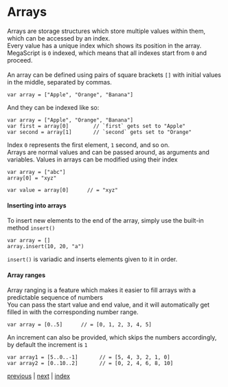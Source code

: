 <h1>Arrays</h1>

Arrays are storage structures which store multiple values within them, which can be accessed by an index.<br>
Every value has a unique index which shows its position in the array.<br>
MegaScript is `0` indexed, which means that all indexes start from `0` and proceed. 
<br><br>
An array can be defined using pairs of square brackets `[]` with initial values in the middle, separated by commas.
```
var array = ["Apple", "Orange", "Banana"]
```
And they can be indexed like so:
```
var array = ["Apple", "Orange", "Banana"]
var first = array[0]        // `first` gets set to "Apple"
var second = array[1]       // `second` gets set to "Orange"
```
Index `0` represents the first element, `1` second, and so on.<br>
Arrays are normal values and can be passed around, as arguments and variables. 
Values in arrays can be modified using their index<br>
```
var array = ["abc"]
array[0] = "xyz"

var value = array[0]      // = "xyz"
```
<h4>Inserting into arrays</h4>

To insert new elements to the end of the array, simply use the built-in method `insert()`

```
var array = []
array.insert(10, 20, "a")
```
`insert()` is variadic and inserts elements given to it in order.
<h4>Array ranges</h4>

Array ranging is a feature which makes it easier to fill arrays with a predictable sequence of numbers<br>
You can pass the start value and end value, and it will automatically get filled in with the corresponding number range.
```
var array = [0..5]      // = [0, 1, 2, 3, 4, 5]
```
An increment can also be provided, which skips the numbers accordingly, by default the increment is `1`
```
var array1 = [5..0..-1]       // = [5, 4, 3, 2, 1, 0]
var array2 = [0..10..2]       // = [0, 2, 4, 6, 8, 10]
```

[previous](/docs/functions.md) | [next](/docs/tables.md) | [index](/docs/documentation.md)
